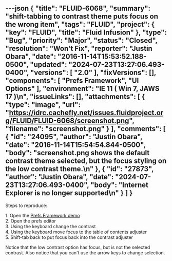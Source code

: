 ---json
{
  "title": "FLUID-6068",
  "summary": "shift-tabbing to contrast theme puts focus on the wrong item",
  "tags": "FLUID",
  "project": {
    "key": "FLUID",
    "title": "Fluid Infusion"
  },
  "type": "Bug",
  "priority": "Major",
  "status": "Closed",
  "resolution": "Won't Fix",
  "reporter": "Justin Obara",
  "date": "2016-11-14T15:53:52.188-0500",
  "updated": "2024-07-23T13:27:06.493-0400",
  "versions": [
    "2.0"
  ],
  "fixVersions": [],
  "components": [
    "Prefs Framework",
    "UI Options"
  ],
  "environment": "IE 11 ( Win 7, JAWS 17 )\n",
  "issueLinks": [],
  "attachments": [
    {
      "type": "image",
      "url": "https://idrc.cachefly.net/issues.fluidproject.org/FLUID/FLUID-6068/screenshot.png",
      "filename": "screenshot.png"
    }
  ],
  "comments": [
    {
      "id": "24095",
      "author": "Justin Obara",
      "date": "2016-11-14T15:54:54.844-0500",
      "body": "screenshot.png shows the default contrast theme selected, but the focus styling on the low contrast theme.\n"
    },
    {
      "id": "27873",
      "author": "Justin Obara",
      "date": "2024-07-23T13:27:06.493-0400",
      "body": "Internet Explorer is no longer supported\n"
    }
  ]
}
---
Steps to reproduce:

1\. Open the [Prefs Framework demo](http://build.fluidproject.org/infusion/demos/prefsFramework/)\
2\. Open the prefs editor\
3\. Using the keyboard change the contrast\
4\. Using the keyboard move focus to the table of contents adjuster\
5\. Shift-tab back to put focus back into the contrast adjuster

Notice that the low contrast option has focus, but is not the selected contrast. Also notice that you can't use the arrow keys to change selection.

        